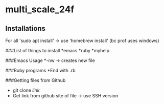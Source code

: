 # multi_scale_24f

## Installations

For all 'sudo apt install' -> use 'homebrew install' (bc prof uses windows)

###List of things to install
*emacs
*ruby
*myhelp

###Emacs Usage
*-nw -> creates new file

###Ruby programs
*End with .rb

###Getting files from Github
* git clone *link*
* Get link from github site of file -> use SSH version